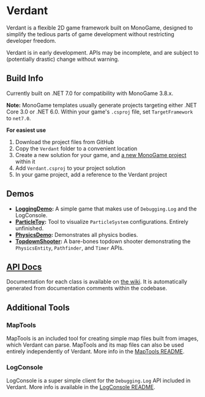 # Verdant

Verdant is a flexible 2D game framework built on MonoGame,
designed to simplify the tedious parts of game development without restricting developer freedom.

Verdant is in early development. APIs may be incomplete, and are subject to (potentially drastic) change without warning.

## Build Info

Currently built on .NET 7.0 for compatibility with MonoGame 3.8.x.

**Note:** MonoGame templates usually generate projects targeting either .NET Core 3.0 or .NET 6.0. Within your game's `.csproj` file, set `TargetFramework` to `net7.0`.

**For easiest use**
1. Download the project files from GitHub
2. Copy the `Verdant` folder to a convenient location
3. Create a new solution for your game, and [a new MonoGame project](https://docs.monogame.net/articles/getting_started/0_getting_started.html) within it
4. Add `Verdant.csproj` to your project solution
5. In your game project, add a reference to the Verdant project

## Demos

- **[LoggingDemo](https://github.com/matthewd673/Verdant/tree/master/Demos/LoggingDemo):** A simple game that makes use of `Debugging.Log` and the LogConsole.
- **[ParticleToy](https://github.com/matthewd673/Verdant/tree/master/Demos/ParticleToy):** Tool to visualize `ParticleSystem` configurations. Entirely unfinished.
- **[PhysicsDemo](https://github.com/matthewd673/Verdant/tree/master/Demos/PhysicsDemo):** Demonstrates all physics bodies.
- **[TopdownShooter](https://github.com/matthewd673/Verdant/tree/master/Demos/TopdownShooter):** A bare-bones topdown shooter demonstrating the `PhysicsEntity`, `Pathfinder`, and `Timer` APIs.

## [API Docs](https://github.com/matthewd673/Verdant/wiki)

Documentation for each class is available on [the wiki](https://github.com/matthewd673/Verdant/wiki). It is automatically generated from documentation comments within the codebase.


## Additional Tools
### MapTools

MapTools is an included tool for creating simple map files built from images, which Verdant can parse. MapTools and its map files can also be used entirely independently of Verdant. More info in the
[MapTools README](https://github.com/matthewd673/Verdant/blob/master/MapTools/README.md).

### LogConsole

LogConsole is a super simple client for the `Debugging.Log` API included in Verdant.
More info is available in the [LogConsole README](https://github.com/matthewd673/Verdant/blob/master/LogConsole/README.md).
